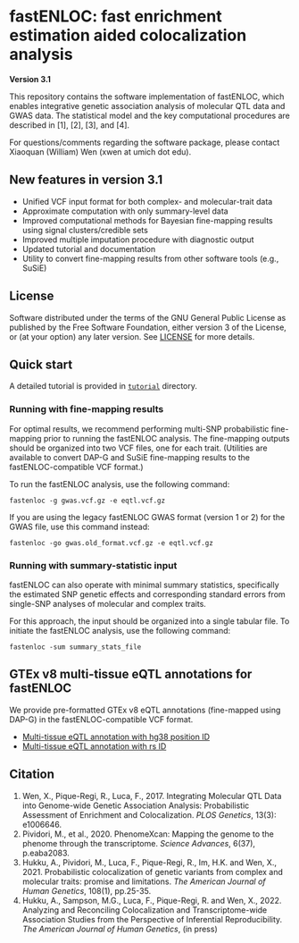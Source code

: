 # fastENLOC: fast enrichment estimation aided colocalization analysis

**Version 3.1** 


This repository contains the software implementation of fastENLOC, which enables integrative genetic association analysis of molecular QTL data and GWAS data. The statistical model and the key computational procedures are described in \[1\], \[2\], \[3\], and \[4\].

For questions/comments regarding the software package, please contact Xiaoquan (William) Wen (xwen at umich dot edu).


## New features in version 3.1

- Unified VCF input format for both complex- and molecular-trait data
- Approximate computation with only summary-level data
- Improved computational methods for Bayesian fine-mapping results using signal clusters/credible sets
- Improved multiple imputation procedure with diagnostic output 
- Updated tutorial and documentation
- Utility to convert fine-mapping results from other software tools (e.g., SuSiE)

## License

Software distributed under the terms of the GNU General Public License as published by the Free Software Foundation, either version 3 of the License, or (at your option) any later version. See [LICENSE](http://www.gnu.org/licenses/gpl-3.0.en.html) for more details.


## Quick start

A detailed tutorial is provided in [``tutorial``](https://github.com/xqwen/fastenloc/tree/master/tutorial/) directory.


### Running with fine-mapping results

For optimal results, we recommend performing multi-SNP probabilistic fine-mapping prior to running the fastENLOC analysis. The fine-mapping outputs should be organized into two VCF files, one for each trait. (Utilities are available to convert DAP-G and SuSiE fine-mapping results to the fastENLOC-compatible VCF format.)

To run the fastENLOC analysis, use the following command:
```
fastenloc -g gwas.vcf.gz -e eqtl.vcf.gz
```
If you are using the legacy fastENLOC GWAS format (version 1 or 2) for the GWAS file, use this command instead:
```
fastenloc -go gwas.old_format.vcf.gz -e eqtl.vcf.gz
```


### Running with summary-statistic input

fastENLOC can also operate with minimal summary statistics, specifically the estimated SNP genetic effects and corresponding standard errors from single-SNP analyses of molecular and complex traits.

For this approach, the input should be organized into a single tabular file. To initiate the fastENLOC analysis, use the following command:
```
fastenloc -sum summary_stats_file
```


## GTEx v8 multi-tissue eQTL annotations for fastENLOC
We provide pre-formatted GTEx v8 eQTL annotations (fine-mapped using DAP-G) in the fastENLOC-compatible VCF format.

+  [Multi-tissue eQTL annotation with hg38 position ID](https://drive.google.com/open?id=1kfH_CffxyCtZcx3z7k63rIARNidLv1_P)
+  [Multi-tissue eQTL annotation with rs ID](https://drive.google.com/open?id=1rSaHenk8xOFtQo7VuDZevRkjUz6iwuj0)


## Citation

1. Wen, X., Pique-Regi, R., Luca, F., 2017. Integrating Molecular QTL Data into Genome-wide Genetic Association Analysis: Probabilistic Assessment of Enrichment and Colocalization. *PLOS Genetics*, 13(3): e1006646.
2. Pividori, M., et al., 2020. PhenomeXcan: Mapping the genome to the phenome through the transcriptome. *Science Advances*, 6(37), p.eaba2083.
3. Hukku, A., Pividori, M., Luca, F., Pique-Regi, R., Im, H.K. and Wen, X., 2021. Probabilistic colocalization of genetic variants from complex and molecular traits: promise and limitations. *The American Journal of Human Genetics*, 108(1), pp.25-35.
4. Hukku, A., Sampson, M.G., Luca, F., Pique-Regi, R. and Wen, X., 2022. Analyzing and Reconciling Colocalization and Transcriptome-wide Association Studies from the Perspective of Inferential Reproducibility.  *The American Journal of Human Genetics*, (in press)